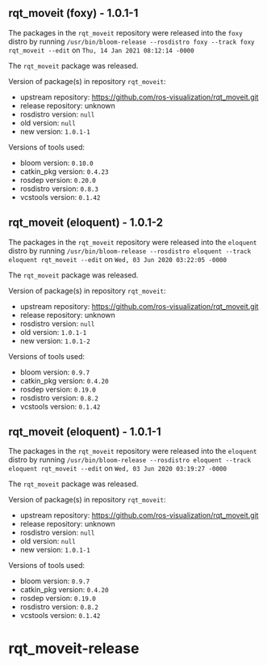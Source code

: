 ## rqt_moveit (foxy) - 1.0.1-1

The packages in the `rqt_moveit` repository were released into the `foxy` distro by running `/usr/bin/bloom-release --rosdistro foxy --track foxy rqt_moveit --edit` on `Thu, 14 Jan 2021 08:12:14 -0000`

The `rqt_moveit` package was released.

Version of package(s) in repository `rqt_moveit`:

- upstream repository: https://github.com/ros-visualization/rqt_moveit.git
- release repository: unknown
- rosdistro version: `null`
- old version: `null`
- new version: `1.0.1-1`

Versions of tools used:

- bloom version: `0.10.0`
- catkin_pkg version: `0.4.23`
- rosdep version: `0.20.0`
- rosdistro version: `0.8.3`
- vcstools version: `0.1.42`


## rqt_moveit (eloquent) - 1.0.1-2

The packages in the `rqt_moveit` repository were released into the `eloquent` distro by running `/usr/bin/bloom-release --rosdistro eloquent --track eloquent rqt_moveit --edit` on `Wed, 03 Jun 2020 03:22:05 -0000`

The `rqt_moveit` package was released.

Version of package(s) in repository `rqt_moveit`:

- upstream repository: https://github.com/ros-visualization/rqt_moveit.git
- release repository: unknown
- rosdistro version: `null`
- old version: `1.0.1-1`
- new version: `1.0.1-2`

Versions of tools used:

- bloom version: `0.9.7`
- catkin_pkg version: `0.4.20`
- rosdep version: `0.19.0`
- rosdistro version: `0.8.2`
- vcstools version: `0.1.42`


## rqt_moveit (eloquent) - 1.0.1-1

The packages in the `rqt_moveit` repository were released into the `eloquent` distro by running `/usr/bin/bloom-release --rosdistro eloquent --track eloquent rqt_moveit --edit` on `Wed, 03 Jun 2020 03:19:27 -0000`

The `rqt_moveit` package was released.

Version of package(s) in repository `rqt_moveit`:

- upstream repository: https://github.com/ros-visualization/rqt_moveit.git
- release repository: unknown
- rosdistro version: `null`
- old version: `null`
- new version: `1.0.1-1`

Versions of tools used:

- bloom version: `0.9.7`
- catkin_pkg version: `0.4.20`
- rosdep version: `0.19.0`
- rosdistro version: `0.8.2`
- vcstools version: `0.1.42`


# rqt_moveit-release